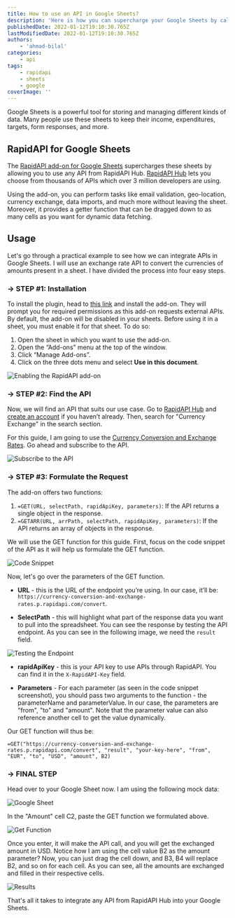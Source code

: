 ```yaml
---
title: How to use an API in Google Sheets?
description: 'Here is how you can supercharge your Google Sheets by calling APIs and embedding their responses within the sheets.'
publishedDate: 2022-01-12T19:10:30.765Z
lastModifiedDate: 2022-01-12T19:10:30.765Z
authors:
    - 'ahmad-bilal'
categories:
    - api
tags:
    - rapidapi
    - sheets
    - google
coverImage: ''
---
```


<Lead>

Google Sheets is a powerful tool for storing and managing different kinds of data. Many people use these sheets to keep their income, expenditures, targets, form responses, and more.

</Lead>

## RapidAPI for Google Sheets

The [RapidAPI add-on for Google Sheets](https://workspace.google.com/marketplace/app/rapidapi_for_google_sheets/873111215514) supercharges these sheets by allowing you to use any API from RapidAPI Hub. [RapidAPI Hub](https://RapidAPI.com/hub?utm_source=RapidAPI.com/guides&utm_medium=DevRel&utm_campaign=DevRel) lets you choose from thousands of APIs which over 3 million developers are using.

Using the add-on, you can perform tasks like email validation, geo-location, currency exchange, data imports, and much more without leaving the sheet. Moreover, it provides a getter function that can be dragged down to as many cells as you want for dynamic data fetching.

## Usage

Let's go through a practical example to see how we can integrate APIs in Google Sheets. I will use an exchange rate API to convert the currencies of amounts present in a sheet. I have divided the process into four easy steps.

### → STEP #1: Installation

To install the plugin, head to [this link](https://workspace.google.com/marketplace/app/rapidapi_for_google_sheets/873111215514) and install the add-on. They will prompt you for required permissions as this add-on requests external APIs.
By default, the add-on will be disabled in your sheets. Before using it in a sheet, you must enable it for that sheet. To do so:

1. Open the sheet in which you want to use the add-on.
2. Open the “Add-ons” menu at the top of the window.
3. Click “Manage Add-ons”.
4. Click on the three dots menu and select **Use in this document**.

![Enabling the RapidAPI add-on](https://raw.githubusercontent.com/RapidAPI/DevRel-Stack-Data/production/guides/posts/api-google-sheets/images/enable.png)

### → STEP #2: Find the API

Now, we will find an API that suits our use case. Go to [RapidAPI Hub](https://RapidAPI.com/hub?utm_source=RapidAPI.com/guides&utm_medium=DevRel&utm_campaign=DevRel) and [create an account](https://RapidAPI.com/auth/sign-up?referral=/hub?utm_source=RapidAPI.com/guides&utm_medium=DevRel&utm_campaign=DevRel) if you haven’t already. Then, search for "Currency Exchange" in the search section.

For this guide, I am going to use the [Currency Conversion and Exchange Rates](https://rapidapi.com/principalapis/api/currency-conversion-and-exchange-rates/?utm_source=RapidAPI.com/guides&utm_medium=DevRel&utm_campaign=DevRel). Go ahead and subscribe to the API.

![Subscribe to the API](https://raw.githubusercontent.com/RapidAPI/DevRel-Stack-Data/production/guides/posts/api-google-sheets/images/subscribe.png)

### → STEP #3: Formulate the Request

The add-on offers two functions:

1. `=GET(URL, selectPath, rapidApiKey, parameters)`: If the API returns a single object in the response.
2. `=GETARR(URL, arrPath, selectPath, rapidApiKey, parameters)`: If the API returns an array of objects in the response.

We will use the GET function for this guide. First, focus on the code snippet of the API as it will help us formulate the GET function.

![Code Snippet](https://raw.githubusercontent.com/RapidAPI/DevRel-Stack-Data/production/guides/posts/api-google-sheets/images/snippet.png)

Now, let's go over the parameters of the GET function.

-   **URL** - this is the URL of the endpoint you’re using. In our case, it’ll be: `https://currency-conversion-and-exchange-rates.p.rapidapi.com/convert`.

-   **SelectPath** - this will highlight what part of the response data you want to pull into the spreadsheet. You can see the response by testing the API endpoint. As you can see in the following image, we need the `result` field.

![Testing the Endpoint](https://raw.githubusercontent.com/RapidAPI/DevRel-Stack-Data/production/guides/posts/api-google-sheets/images/response.png)

-   **rapidApiKey** - this is your API key to use APIs through RapidAPI. You can find it in the `X-RapidAPI-Key` field.

-   **Parameters** - For each parameter (as seen in the code snippet screenshot), you should pass two arguments to the function - the parameterName and parameterValue. In our case, the parameters are "from", "to" and "amount". Note that the parameter value can also reference another cell to get the value dynamically.

Our GET function will thus be:

`=GET("https://currency-conversion-and-exchange-rates.p.rapidapi.com/convert", "result", "your-key-here", "from", "EUR", "to", "USD", "amount", B2)`

### → FINAL STEP

Head over to your Google Sheet now. I am using the following mock data:

![Google Sheet](https://raw.githubusercontent.com/RapidAPI/DevRel-Stack-Data/production/guides/posts/api-google-sheets/images/sheet.png)

In the "Amount" cell C2, paste the GET function we formulated above.

![Get Function](https://raw.githubusercontent.com/RapidAPI/DevRel-Stack-Data/production/guides/posts/api-google-sheets/images/get.png)

Once you enter, it will make the API call, and you will get the exchanged amount in USD. Notice how I am using the cell value B2 as the amount parameter? Now, you can just drag the cell down, and B3, B4 will replace B2, and so on for each cell. As you can see, all the amounts are exchanged and filled in their respective cells.

![Results](https://raw.githubusercontent.com/RapidAPI/DevRel-Stack-Data/production/guides/posts/api-google-sheets/images/results.png)

That's all it takes to integrate any API from RapidAPI Hub into your Google Sheets.
